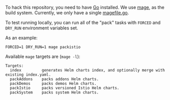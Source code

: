 To hack this repository, you need to have [Go](https://go.dev/doc/install) installed.
We use [mage](https://magefile.org/), as the build system.
Currently, we only have a single [magefile.go](./magefile.go).

To test running locally, you can run all of the "pack" tasks with `FORCED` and `DRY_RUN` environment variables set.

As an example:

```console
FORCED=1 DRY_RUN=1 mage packistio
```

Available `mage` targets are (`mage -l`):

```console
Targets:
  index         generates Helm charts index, and optionally merge with existing index.yaml.
  packAddons    packs addons Helm charts.
  packDemos     packs demos Helm charts.
  packIstio     packs versioned Istio Helm charts.
  packSystem    packs system Helm charts.
```
